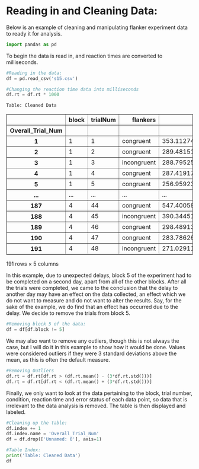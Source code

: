 # Reading in and Cleaning Data:

Below is an example of cleaning and manipulating flanker experiment data to ready it for analysis.


```python
import pandas as pd
```

To begin the data is read in, and reaction times are converted to milliseconds.


```python
#Reading in the data:
df = pd.read_csv('s15.csv')

#Changing the reaction time data into milliseconds
df.rt = df.rt * 1000
```

    Table: Cleaned Data





<div>
<style scoped>
    .dataframe tbody tr th:only-of-type {
        vertical-align: middle;
    }

    .dataframe tbody tr th {
        vertical-align: top;
    }

    .dataframe thead th {
        text-align: right;
    }
</style>
<table border="1" class="dataframe">
  <thead>
    <tr style="text-align: right;">
      <th></th>
      <th>block</th>
      <th>trialNum</th>
      <th>flankers</th>
      <th>rt</th>
      <th>error</th>
    </tr>
    <tr>
      <th>Overall_Trial_Num</th>
      <th></th>
      <th></th>
      <th></th>
      <th></th>
      <th></th>
    </tr>
  </thead>
  <tbody>
    <tr>
      <th>1</th>
      <td>1</td>
      <td>1</td>
      <td>congruent</td>
      <td>353.112741</td>
      <td>False</td>
    </tr>
    <tr>
      <th>2</th>
      <td>1</td>
      <td>2</td>
      <td>congruent</td>
      <td>289.481512</td>
      <td>True</td>
    </tr>
    <tr>
      <th>3</th>
      <td>1</td>
      <td>3</td>
      <td>incongruent</td>
      <td>288.795258</td>
      <td>False</td>
    </tr>
    <tr>
      <th>4</th>
      <td>1</td>
      <td>4</td>
      <td>congruent</td>
      <td>287.419173</td>
      <td>False</td>
    </tr>
    <tr>
      <th>5</th>
      <td>1</td>
      <td>5</td>
      <td>congruent</td>
      <td>256.959232</td>
      <td>False</td>
    </tr>
    <tr>
      <th>...</th>
      <td>...</td>
      <td>...</td>
      <td>...</td>
      <td>...</td>
      <td>...</td>
    </tr>
    <tr>
      <th>187</th>
      <td>4</td>
      <td>44</td>
      <td>congruent</td>
      <td>547.400581</td>
      <td>False</td>
    </tr>
    <tr>
      <th>188</th>
      <td>4</td>
      <td>45</td>
      <td>incongruent</td>
      <td>390.344515</td>
      <td>False</td>
    </tr>
    <tr>
      <th>189</th>
      <td>4</td>
      <td>46</td>
      <td>congruent</td>
      <td>298.489134</td>
      <td>False</td>
    </tr>
    <tr>
      <th>190</th>
      <td>4</td>
      <td>47</td>
      <td>congruent</td>
      <td>283.786265</td>
      <td>False</td>
    </tr>
    <tr>
      <th>191</th>
      <td>4</td>
      <td>48</td>
      <td>incongruent</td>
      <td>271.029110</td>
      <td>True</td>
    </tr>
  </tbody>
</table>
<p>191 rows × 5 columns</p>
</div>



In this example, due to unexpected delays, block 5 of the experiment had to be completed on a second day, apart from all of the other blocks. After all the trials were completed, we came to the conclusion that the delay to another day may have an effect on the data collected, an effect which we do not want to measure and do not want to alter the results. Say, for the sake of the example, we do find that an effect has occurred due to the delay. We decide to remove the trials from block 5.


```python
#Removing block 5 of the data:
df = df[df.block != 5]
```

We may also want to remove any outliers, though this is not always the case, but I will do it in this example to show how it would be done. Values were considered outliers if they were 3 standard deviations above the mean, as this is often the default measure.


```python
#Removing Outliers
df.rt = df.rt[df.rt > (df.rt.mean() - (3*df.rt.std()))]
df.rt = df.rt[df.rt < (df.rt.mean() + (3*df.rt.std()))]
```

Finally, we only want to look at the data pertaining to the block, trial number, condition, reaction time and error status of each data point, so data that is irrelevant to the data analysis is removed. The table is then displayed and labeled.


```python
#Cleaning up the table:
df.index += 1 
df.index.name = 'Overall_Trial_Num'
df = df.drop(['Unnamed: 0'], axis=1)

#Table Index:
print('Table: Cleaned Data')
df
```
